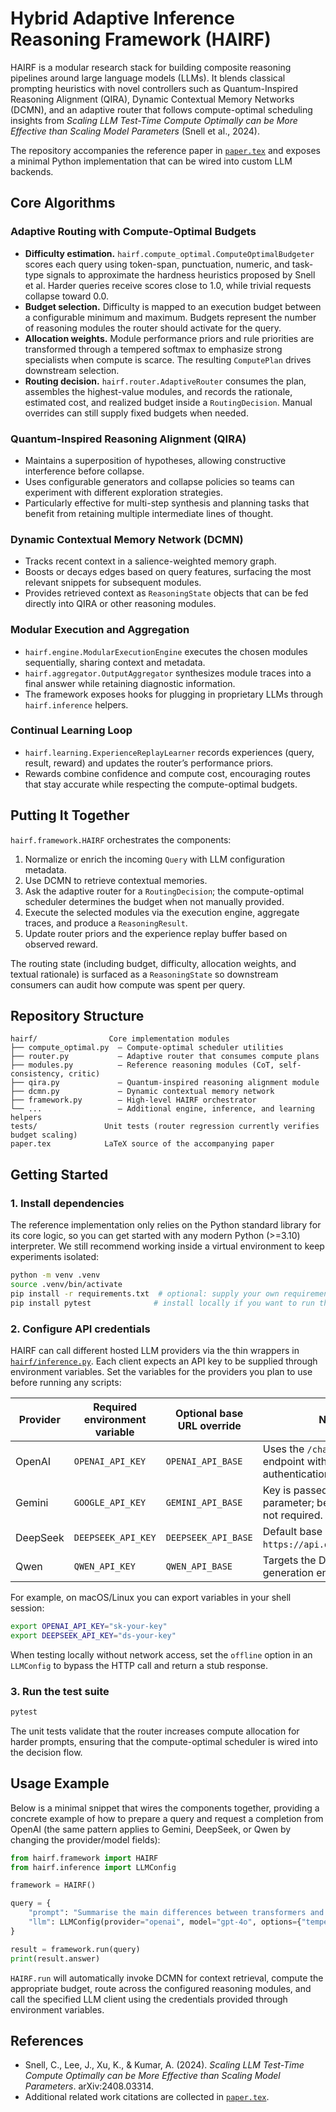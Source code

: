 # Hybrid Adaptive Inference Reasoning Framework (HAIRF)

HAIRF is a modular research stack for building composite reasoning pipelines around large language models (LLMs). It blends classical prompting heuristics with novel controllers such as Quantum-Inspired Reasoning Alignment (QIRA), Dynamic Contextual Memory Networks (DCMN), and an adaptive router that follows compute-optimal scheduling insights from *Scaling LLM Test-Time Compute Optimally can be More Effective than Scaling Model Parameters* (Snell et al., 2024).

The repository accompanies the reference paper in [`paper.tex`](paper.tex) and exposes a minimal Python implementation that can be wired into custom LLM backends.

## Core Algorithms

### Adaptive Routing with Compute-Optimal Budgets
- **Difficulty estimation.** `hairf.compute_optimal.ComputeOptimalBudgeter` scores each query using token-span, punctuation, numeric, and task-type signals to approximate the hardness heuristics proposed by Snell et al. Harder queries receive scores close to 1.0, while trivial requests collapse toward 0.0.
- **Budget selection.** Difficulty is mapped to an execution budget between a configurable minimum and maximum. Budgets represent the number of reasoning modules the router should activate for the query.
- **Allocation weights.** Module performance priors and rule priorities are transformed through a tempered softmax to emphasize strong specialists when compute is scarce. The resulting `ComputePlan` drives downstream selection.
- **Routing decision.** `hairf.router.AdaptiveRouter` consumes the plan, assembles the highest-value modules, and records the rationale, estimated cost, and realized budget inside a `RoutingDecision`. Manual overrides can still supply fixed budgets when needed.

### Quantum-Inspired Reasoning Alignment (QIRA)
- Maintains a superposition of hypotheses, allowing constructive interference before collapse.
- Uses configurable generators and collapse policies so teams can experiment with different exploration strategies.
- Particularly effective for multi-step synthesis and planning tasks that benefit from retaining multiple intermediate lines of thought.

### Dynamic Contextual Memory Network (DCMN)
- Tracks recent context in a salience-weighted memory graph.
- Boosts or decays edges based on query features, surfacing the most relevant snippets for subsequent modules.
- Provides retrieved context as `ReasoningState` objects that can be fed directly into QIRA or other reasoning modules.

### Modular Execution and Aggregation
- `hairf.engine.ModularExecutionEngine` executes the chosen modules sequentially, sharing context and metadata.
- `hairf.aggregator.OutputAggregator` synthesizes module traces into a final answer while retaining diagnostic information.
- The framework exposes hooks for plugging in proprietary LLMs through `hairf.inference` helpers.

### Continual Learning Loop
- `hairf.learning.ExperienceReplayLearner` records experiences (query, result, reward) and updates the router’s performance priors.
- Rewards combine confidence and compute cost, encouraging routes that stay accurate while respecting the compute-optimal budgets.

## Putting It Together

`hairf.framework.HAIRF` orchestrates the components:
1. Normalize or enrich the incoming `Query` with LLM configuration metadata.
2. Use DCMN to retrieve contextual memories.
3. Ask the adaptive router for a `RoutingDecision`; the compute-optimal scheduler determines the budget when not manually provided.
4. Execute the selected modules via the execution engine, aggregate traces, and produce a `ReasoningResult`.
5. Update router priors and the experience replay buffer based on observed reward.

The routing state (including budget, difficulty, allocation weights, and textual rationale) is surfaced as a `ReasoningState` so downstream consumers can audit how compute was spent per query.

## Repository Structure

```
hairf/                Core implementation modules
├── compute_optimal.py  – Compute-optimal scheduler utilities
├── router.py           – Adaptive router that consumes compute plans
├── modules.py          – Reference reasoning modules (CoT, self-consistency, critic)
├── qira.py             – Quantum-inspired reasoning alignment module
├── dcmn.py             – Dynamic contextual memory network
├── framework.py        – High-level HAIRF orchestrator
└── ...                 – Additional engine, inference, and learning helpers
tests/               Unit tests (router regression currently verifies budget scaling)
paper.tex            LaTeX source of the accompanying paper
```

## Getting Started

### 1. Install dependencies

The reference implementation only relies on the Python standard library for its core logic, so you can get started with any modern Python (>=3.10) interpreter. We still recommend working inside a virtual environment to keep experiments isolated:

```bash
python -m venv .venv
source .venv/bin/activate
pip install -r requirements.txt  # optional: supply your own requirements file for additional tools
pip install pytest              # install locally if you want to run the test suite
```

### 2. Configure API credentials

HAIRF can call different hosted LLM providers via the thin wrappers in [`hairf/inference.py`](hairf/inference.py). Each client expects an API key to be supplied through environment variables. Set the variables for the providers you plan to use before running any scripts:

| Provider | Required environment variable | Optional base URL override | Notes |
|----------|-------------------------------|-----------------------------|-------|
| OpenAI   | `OPENAI_API_KEY`              | `OPENAI_API_BASE`           | Uses the `/chat/completions` endpoint with bearer authentication. |
| Gemini   | `GOOGLE_API_KEY`              | `GEMINI_API_BASE`           | Key is passed as a query parameter; bearer token is not required. |
| DeepSeek | `DEEPSEEK_API_KEY`            | `DEEPSEEK_API_BASE`         | Default base URL is `https://api.deepseek.com/v1`. |
| Qwen     | `QWEN_API_KEY`                | `QWEN_API_BASE`             | Targets the DashScope text-generation endpoint. |

For example, on macOS/Linux you can export variables in your shell session:

```bash
export OPENAI_API_KEY="sk-your-key"
export DEEPSEEK_API_KEY="ds-your-key"
```

When testing locally without network access, set the `offline` option in an `LLMConfig` to bypass the HTTP call and return a stub response.

### 3. Run the test suite

```bash
pytest
```

The unit tests validate that the router increases compute allocation for harder prompts, ensuring that the compute-optimal scheduler is wired into the decision flow.

## Usage Example

Below is a minimal snippet that wires the components together, providing a concrete example of how to prepare a query and request a completion from OpenAI (the same pattern applies to Gemini, DeepSeek, or Qwen by changing the provider/model fields):

```python
from hairf.framework import HAIRF
from hairf.inference import LLMConfig

framework = HAIRF()

query = {
    "prompt": "Summarise the main differences between transformers and RNNs.",
    "llm": LLMConfig(provider="openai", model="gpt-4o", options={"temperature": 0.2}),
}

result = framework.run(query)
print(result.answer)
```

`HAIRF.run` will automatically invoke DCMN for context retrieval, compute the appropriate budget, route across the configured reasoning modules, and call the specified LLM client using the credentials provided through environment variables.

## References

- Snell, C., Lee, J., Xu, K., & Kumar, A. (2024). *Scaling LLM Test-Time Compute Optimally can be More Effective than Scaling Model Parameters*. arXiv:2408.03314.
- Additional related work citations are collected in [`paper.tex`](paper.tex).
